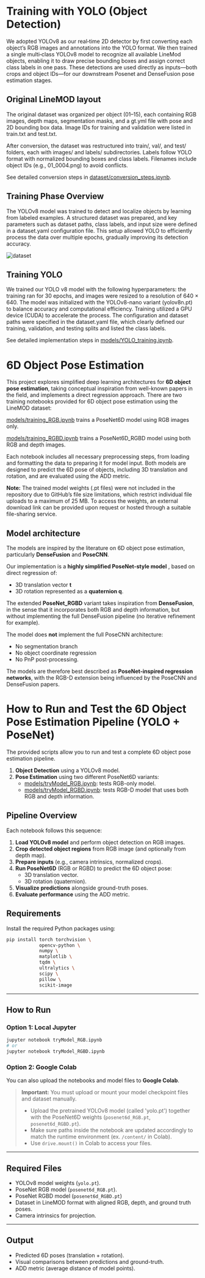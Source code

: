 # Training with YOLO (Object Detection)
We adopted YOLOv8 as our real‐time 2D detector by first converting each object’s RGB images and annotations into the YOLO format. We then trained a single multi‐class YOLOv8 model to recognize all available LineMod objects, enabling it to draw precise bounding boxes and assign correct class labels in one pass. These detections are used directly as inputs—both crops and object IDs—for our downstream Posenet and DenseFusion pose estimation stages.

## Original LineMOD layout

The original dataset was organized per object (01–15), each containing RGB images, depth maps, segmentation masks, and a gt.yml file with pose and 2D bounding box data. Image IDs for training and validation were listed in train.txt and test.txt.

After conversion, the dataset was restructured into train/, val/, and test/ folders, each with images/ and labels/ subdirectories. Labels follow YOLO format with normalized bounding boxes and class labels. Filenames include object IDs (e.g., 01_0004.png) to avoid conflicts.

See detailed conversion steps in [dataset/conversion_steps.ipynb](dataset/yolo_conversion_steps.ipynb).

## Training Phase Overview

The YOLOv8 model was trained to detect and localize objects by learning from labeled examples. A structured dataset was prepared, and key parameters such as dataset paths, class labels, and input size were defined in a dataset.yaml configuration file. This setup allowed YOLO to efficiently process the data over multiple epochs, gradually improving its detection accuracy.

![dataset](https://github.com/user-attachments/assets/ff1a067e-254b-4191-8ca8-832da6388ebf)

## Training YOLO

We trained our YOLO v8 model with the following hyperparameters: the training ran for 30 epochs, and images were resized to a resolution of 640 × 640. The model was initialized with the YOLOv8-nano variant (yolov8n.pt) to balance accuracy and computational efficiency. Training utilized a GPU device (CUDA) to accelerate the process. The configuration and dataset paths were specified in the dataset.yaml file, which clearly defined our training, validation, and testing splits and listed the class labels.

See detailed implementation steps in [models/YOLO_training.ipynb](models/YOLO_training.ipynb).

# 6D Object Pose Estimation

This project explores simplified deep learning architectures for **6D object pose estimation**, taking conceptual inspiration from well-known papers in the field, and implements a direct regression approach.
There are two training notebooks provided for 6D object pose estimation using the LineMOD dataset:

 [models/training_RGB.ipynb](models/training_RGB.ipynb) trains a PoseNet6D model using RGB images only.

 [models/training_RGBD.ipynb](models/training_RGBD.ipynb) trains a PoseNet6D_RGBD model using both RGB and depth images.

Each notebook includes all necessary preprocessing steps, from loading and formatting the data to preparing it for model input. Both models are designed to predict the 6D pose of objects, including 3D translation and rotation, and are evaluated using the ADD metric.

**Note:** The trained model weights (.pt files) were not included in the repository due to GitHub’s file size limitations, which restrict individual file uploads to a maximum of 25 MB. To access the weights, an external download link can be provided upon request or hosted through a suitable file-sharing service.

## Model architecture

The models are inspired by the literature on 6D object pose estimation, particularly **DenseFusion**  and **PoseCNN**.

Our implementation is a **highly simplified PoseNet-style model** , based on direct regression of:

- 3D translation vector **t**
- 3D rotation represented as a **quaternion q**.

The extended **PoseNet_RGBD** variant takes inspiration from **DenseFusion**, in the sense that it incorporates both RGB and depth information, but without implementing the full DenseFusion pipeline (no iterative refinement for example).

The model does **not** implement the full PoseCNN architecture:

- No segmentation branch
- No object coordinate regression
- No PnP post-processing.

The models are therefore best described as **PoseNet-inspired regression networks**, with the RGB-D extension being influenced by the PoseCNN and DenseFusion papers.

# How to Run and Test the 6D Object Pose Estimation Pipeline (YOLO + PoseNet)
The provided scripts allow you to run and test a complete 6D object pose estimation pipeline.

1. **Object Detection** using a YOLOv8 model.
2. **Pose Estimation** using two different PoseNet6D variants:
   - [models/tryModel_RGB.ipynb](models/tryModel_RGB.ipynb): tests RGB-only model.
   - [models/tryModel_RGBD.ipynb](models/tryModel_RGBD.ipynb): tests RGB-D model that uses both RGB and depth information.

## Pipeline Overview

Each notebook follows this sequence:

1. **Load YOLOv8 model** and perform object detection on RGB images.
2. **Crop detected object regions** from RGB image (and optionally from depth map).
3. **Prepare inputs** (e.g., camera intrinsics, normalized crops).
4. **Run PoseNet6D** (RGB or RGBD) to predict the 6D object pose:
   - 3D translation vector.
   - 3D rotation (quaternion).
5. **Visualize predictions** alongside ground-truth poses.
6. **Evaluate performance** using the ADD metric.

## Requirements

Install the required Python packages using:

```bash
pip install torch torchvision \
            opencv-python \
            numpy \
            matplotlib \
            tqdm \
            ultralytics \
            scipy \
            pillow \
            scikit-image
```

---

## How to Run

### Option 1: Local Jupyter

```bash
jupyter notebook tryModel_RGB.ipynb
# or
jupyter notebook tryModel_RGBD.ipynb
```

### Option 2: Google Colab

You can also upload the notebooks and model files to **Google Colab**.

> **Important:** You must upload or mount your model checkpoint files and dataset manually.
>
> - Upload the pretrained YOLOv8 model (called 'yolo.pt') together with the PoseNet6D weights (`posenet6d_RGB.pt`, `posenet6d_RGBD.pt`).
> - Make sure paths inside the notebook are updated accordingly to match the runtime environment (ex. `/content/` in Colab).
> - Use `drive.mount()` in Colab to access your files.

---

## Required Files

- YOLOv8 model weights (`yolo.pt`).
- PoseNet RGB model (`posenet6d_RGB.pt`).
- PoseNet RGBD model (`posenet6d_RGBD.pt`)
- Dataset in LineMOD format with aligned RGB, depth, and ground truth poses.
- Camera intrinsics for projection.

---

## Output

- Predicted 6D poses (translation + rotation).
- Visual comparisons between predictions and ground-truth.
- ADD metric (average distance of model points).
